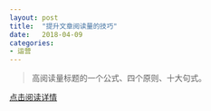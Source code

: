 ```yaml
---
layout: post
title:  "提升文章阅读量的技巧"
date:   2018-04-09
categories:
- 运营
---
```

> 高阅读量标题的一个公式、四个原则、十大句式。

[点击阅读详情](https://www.zaodula.com/archives/37980.html)
